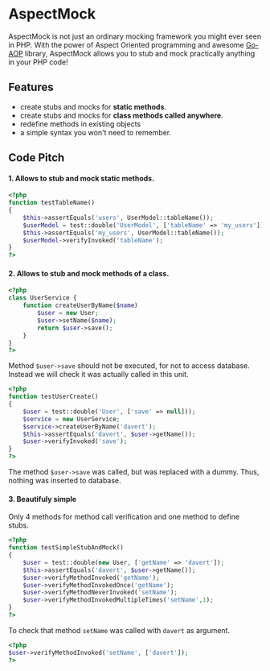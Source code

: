 AspectMock
==========

AspectMock is not just an ordinary mocking framework you might ever seen in PHP.
With the power of Aspect Oriented programming and awesome [Go-AOP](https://github.com/lisachenko/go-aop-php) library,
AspectMock allows you to stub and mock practically anything in your PHP code!

## Features

* create stubs and mocks for **static methods**.
* create stubs and mocks for **class methods called anywhere**.
* redefine methods in existing objects
* a simple syntax you won't need to remember.

## Code Pitch

#### 1. Allows to stub and mock static methods.

``` php
<?php
function testTableName()
{
	$this->assertEquals('users', UserModel::tableName());	
	$userModel = test::double('UserModel', ['tableName' => 'my_users']);
	$this->assertEquals('my_users', UserModel::tableName());
	$userModel->verifyInvoked('tableName');	
}
?>
```

#### 2. Allows to stub and mock methods of a class.

``` php
<?php
class UserService {
    function createUserByName($name)
    	$user = new User;
    	$user->setName($name);
    	return $user->save();
	}
}
?>
```

Method `$user->save` should not be executed, for not to access database.
Instead we will check it was actually called in this unit.

``` php
<?php
function testUserCreate()
{
	$user = test::double('User', ['save' => null]));
	$service = new UserService;
	$service->createUserByName('davert');
	$this->assertEquals('davert', $user->getName());
	$user->verifyInvoked('save');
}
?>
```

The method `$user->save` was called, but was replaced with a dummy. Thus, nothing was inserted to database.

#### 3. Beautifuly simple

Only 4 methods for method call verification and one method to define stubs.

``` php
<?php
function testSimpleStubAndMock()
{	
	$user = test::double(new User, ['getName' => 'davert']);
	$this->assertEquals('davert', $user->getName());
	$user->verifyMethodInvoked('getName');
	$user->verifyMethodInvokedOnce('getName');
	$user->verifyMethodNeverInvoked('setName');
	$user->verifyMethodInvokedMultipleTimes('setName',1);
}
?>
```

To check that method `setName` was called with `davert` as argument.

``` php
<?php
$user->verifyMethodInvoked('setName', ['davert']);
?>
```



